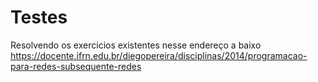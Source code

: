 # Testes
Resolvendo os exercicios existentes nesse endereço a baixo
https://docente.ifrn.edu.br/diegopereira/disciplinas/2014/programacao-para-redes-subsequente-redes